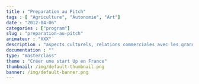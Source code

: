 ```yaml
---
title : "Preparation au Pitch"
tags : [ "Agriculture", "Autonomie", "Art"]
date : "2012-04-06"
categories : ["program"]
slug : "preparation-au-pitch"
animateur : "XXX"
description : "aspects culturels, relations commerciales avec les grands groupes…"
documentation : ""
type: "masterclass"
theme : "Créer une start Up en France"
thumbnail: /img/default-thumbnail.png
banner: /img/default-banner.png
---
```

